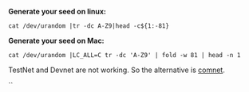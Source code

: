 **Generate your seed on linux:**

`cat /dev/urandom |tr -dc A-Z9|head -c${1:-81}`


**Generate your seed on Mac:**

`cat /dev/urandom |LC_ALL=C tr -dc 'A-Z9' | fold -w 81 | head -n 1`


TestNet and Devnet are not working. So the alternative is [comnet](https://comnet.thetangle.org/).



``